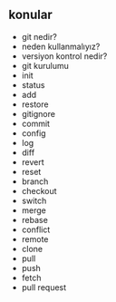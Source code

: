 ## konular
- git nedir?
- neden kullanmalıyız?
- versiyon kontrol nedir?
- git kurulumu
- init
- status
- add
- restore
- gitignore
- commit
- config
- log
- diff
- revert
- reset
- branch
- checkout
- switch
- merge
- rebase
- conflict
- remote
- clone
- pull
- push
- fetch
- pull request

